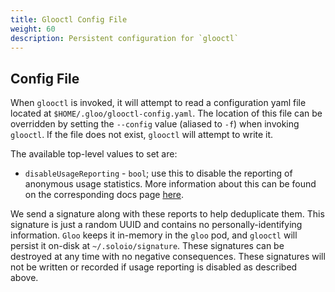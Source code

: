 ```yaml
---
title: Glooctl Config File
weight: 60
description: Persistent configuration for `glooctl`
---
```


## Config File

When `glooctl` is invoked, it will attempt to read a configuration yaml file
located at `$HOME/.gloo/glooctl-config.yaml`. The location of this file can be overridden
by setting the `--config` value (aliased to `-f`) when invoking `glooctl`. If the file does
not exist, `glooctl` will attempt to write it.

The available top-level values to set are:

* `disableUsageReporting` - `bool`; use this to disable the reporting of anonymous usage
statistics. More information about this can be found on the corresponding docs page 
[here](../../observability/usage_statistics).

We send a signature along with these reports to help deduplicate them. This signature is just
a random UUID and contains no personally-identifying information. `Gloo` keeps it in-memory in
the `gloo` pod, and `glooctl` will persist it on-disk at `~/.soloio/signature`. These signatures
can be destroyed at any time with no negative consequences. These signatures will not be written
or recorded if usage reporting is disabled as described above.
